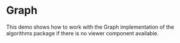 # Graph

This demo shows how to work with the Graph implementation of the algorithms package if there is no viewer component available.

